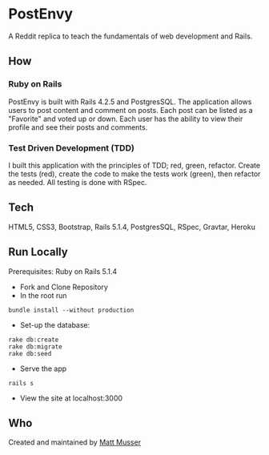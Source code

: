 # PostEnvy

A Reddit replica to teach the fundamentals of web development and Rails.

## How

### Ruby on Rails

PostEnvy is built with Rails 4.2.5 and PostgresSQL. The application allows users to post content and comment on posts. Each post can be listed as a "Favorite" and voted up or down. Each user has the ability to view their profile and see their posts and comments.

### Test Driven Development (TDD)

I built this application with the principles of TDD; red, green, refactor. Create the tests (red), create the code to make the tests work (green), then refactor as needed. All testing is done with RSpec.

## Tech

HTML5, CSS3, Bootstrap, Rails 5.1.4, PostgresSQL, RSpec, Gravtar, Heroku

## Run Locally

Prerequisites: Ruby on Rails 5.1.4

* Fork and Clone Repository
* In the root run
```
bundle install --without production
```
* Set-up the database:
```
rake db:create
rake db:migrate
rake db:seed
```
* Serve the app
```
rails s
```
* View the site at localhost:3000

## Who

Created and maintained by [Matt Musser](http://www.github.com/mattMusser)


